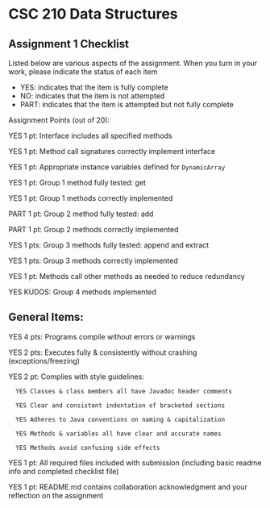 # CSC 210 Data Structures
## Assignment 1 Checklist

Listed below are various aspects of the assignment.  When you turn in
your work, please indicate the status of each item

- YES: indicates that the item is fully complete
- NO: indicates that the item is not attempted
- PART: indicates that the item is attempted but not fully complete

Assignment Points (out of 20):

YES 1 pt: Interface includes all specified methods

YES 1 pt: Method call signatures correctly implement interface

YES 1 pt: Appropriate instance variables defined for `DynamicArray`

YES 1 pt: Group 1 method fully tested: get

YES 1 pt: Group 1 methods correctly implemented 

PART 1 pt: Group 2 method fully tested: add

PART 1 pt: Group 2 methods correctly implemented

YES 1 pts: Group 3 methods fully tested: append and extract

YES 1 pts: Group 3 methods correctly implemented

YES 1 pt: Methods call other methods as needed to reduce redundancy

YES KUDOS: Group 4 methods implemented


## General Items:

YES 4 pts: Programs compile without errors or warnings 

YES 2 pts: Executes fully & consistently without crashing (exceptions/freezing)

YES 2 pt: Complies with style guidelines:

      YES Classes & class members all have Javadoc header comments 

      YES Clear and consistent indentation of bracketed sections 

      YES Adheres to Java conventions on naming & capitalization 

      YES Methods & variables all have clear and accurate names 

      YES Methods avoid confusing side effects  

YES 1 pt: All required files included with submission (including basic readme info and completed checklist file) 

YES 1 pt: README.md contains collaboration acknowledgment and your reflection on the assignment 